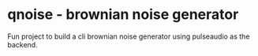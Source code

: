 # qnoise - brownian noise generator

Fun project to build a cli brownian noise generator using pulseaudio as the backend.
